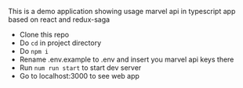 This is a demo application showing usage marvel api in typescript app based on react and redux-saga

* Clone this repo
* Do `cd` in project directory
* Do `npm i`
* Rename .env.example to .env and insert you marvel api keys there
* Run `num run start` to start dev server
* Go to localhost:3000 to see web app
